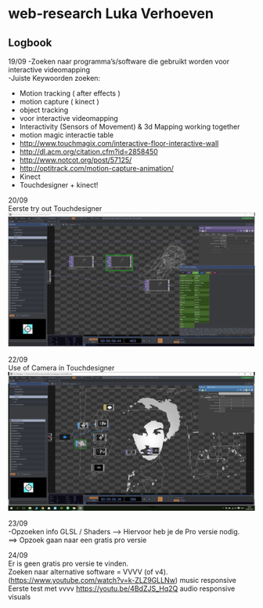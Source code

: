 # web-research Luka Verhoeven
## Logbook
19/09
-Zoeken naar programma’s/software die gebruikt worden voor interactive videomapping <br />
-Juiste Keywoorden zoeken: <br />
*	Motion tracking ( after effects )
*	motion capture  ( kinect )
*	object tracking
*	voor interactive videomapping
*	Interactivity (Sensors of Movement) & 3d Mapping working together
*	motion magic interactie table
*	http://www.touchmagix.com/interactive-floor-interactive-wall
*	http://dl.acm.org/citation.cfm?id=2858450
*	http://www.notcot.org/post/57125/
*	http://optitrack.com/motion-capture-animation/
*	Kinect
*	Touchdesigner + kinect!

20/09<br />
Eerste try out Touchdesigner
![alt text](https://raw.githubusercontent.com/LukaVerhoeven/web-research/master/TutorialTry1.JPG)

22/09<br />
Use of Camera in Touchdesigner
![alt text](https://raw.githubusercontent.com/LukaVerhoeven/web-research/master/cameraUse.png)

23/09<br />
-Opzoeken info GLSL / Shaders --> Hiervoor heb je de Pro versie nodig.<br />
==> Opzoek gaan naar een gratis pro versie<br />

24/09<br />
Er is geen gratis pro versie te vinden.<br />
Zoeken naar alternative software = VVVV (of v4).<br />
(https://www.youtube.com/watch?v=k-ZLZ9GLLNw) music responsive<br />
Eerste test met vvvv https://youtu.be/4BdZJS_Hq2Q audio responsive visuals<br />

